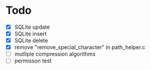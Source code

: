 # Todo

- [x] SQLite update
- [x] SQLite insert
- [x] SQLite delete
- [x] remove "remove_special_character" in path_helper.c
- [ ] mutliple compression algorithms
- [ ] permisson test
